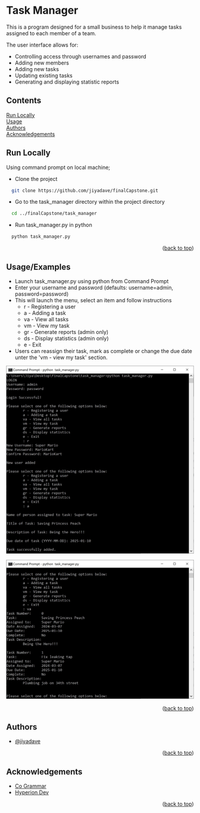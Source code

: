 
<a name="readme-top"></a>
# Task Manager

This is a program designed for a small business to help it manage tasks
assigned to each member of a team.

The user interface allows for:
- Controlling access through usernames and password
- Adding new members
- Adding new tasks
- Updating existing tasks
- Generating and displaying statistic reports 







## Contents
[Run Locally](#run)  
[Usage](#usage)  
[Authors](#authors)  
[Acknowledgements](#acknowledgements)    
   


<a name="run"/>

## Run Locally

Using command prompt on local machine;

- Clone the project

```bash
  git clone https://github.com/jiyadave/finalCapstone.git
```

- Go to the task_manager directory within the project directory

```bash
  cd ../finalCapstone/task_manager
```

- Run task_manager.py in python

```bash
  python task_manager.py
```

<p align="right">(<a href="#readme-top">back to top</a>)</p>
<a name="usage"/>

## Usage/Examples

- Launch task_manager.py using python from Command Prompt
- Enter your username and password (defaults: username=admin, password=password)
- This will launch the menu, select an item and follow instructions
  - r - Registering a user
  - a - Adding a task
  - va - View all tasks
  - vm - View my task
  - gr - Generate reports (admin only)
  - ds - Display statistics (admin only)
  - e - Exit
- Users can reassign their task, mark as complete or change the due date unter the 'vm - view my task' section.

<picture>
 <img alt="launch menu image" src="https://github.com/jiyadave/finalCapstone/blob/main/screenshots/launch_menu.JPG">
</picture>


![App Screenshot](https://github.com/jiyadave/finalCapstone/blob/main/screenshots/view_all_tasks.JPG)


<p align="right">(<a href="#readme-top">back to top</a>)</p>

<a name="authors"/>

## Authors

- [@jiyadave](https://www.github.com/jiyadave)

<p align="right">(<a href="#readme-top">back to top</a>)</p>
<a name="acknowledgements"/>

## Acknowledgements

 - [Co Grammar](https://skills.cogrammar.com/)
 - [Hyperion Dev](https://www.hyperiondev.com/)
<p align="right">(<a href="#readme-top">back to top</a>)</p>